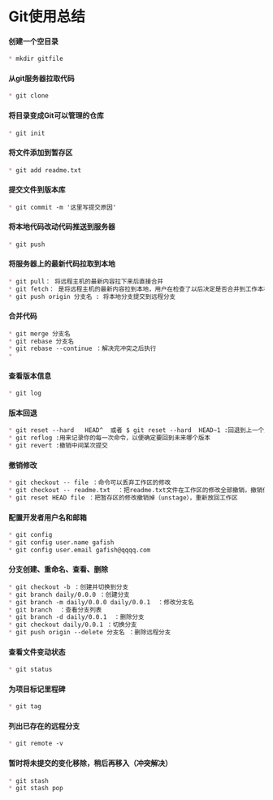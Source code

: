 #  Git使用总结

#### 创建一个空目录

~~~markdown
* mkdir gitfile
~~~

#### 从git服务器拉取代码

~~~markdown
* git clone
~~~

#### 将目录变成Git可以管理的仓库

~~~markdown
* git init
~~~

#### 将文件添加到暂存区

~~~markdown
* git add readme.txt
~~~

#### 提交文件到版本库

~~~markdown
* git commit -m '这里写提交原因'
~~~

#### 将本地代码改动代码推送到服务器

~~~markdown
* git push
~~~

#### 将服务器上的最新代码拉取到本地

~~~markdown
* git pull： 将远程主机的最新内容拉下来后直接合并
* git fetch： 是将远程主机的最新内容拉到本地，用户在检查了以后决定是否合并到工作本机分支中。
* git push origin 分支名 : 将本地分支提交到远程分支
~~~

#### 合并代码

~~~markdown
* git merge 分支名
* git rebase 分支名 
* git rebase --continue ：解决完冲突之后执行
* 
~~~

#### 查看版本信息

~~~markdown
* git log
~~~

#### 版本回退

~~~markdown
* git reset --hard   HEAD^  或者 $ git reset --hard  HEAD~1 :回退到上一个版本  
* git reflog :用来记录你的每一次命令，以便确定要回到未来哪个版本
* git revert :撤销中间某次提交
~~~

#### 撤销修改

~~~markdown
* git checkout -- file ：命令可以丢弃工作区的修改
* git checkout -- readme.txt  ：把readme.txt文件在工作区的修改全部撤销，撤销修改之后就回到和版本库一摸一样的状态。
* git reset HEAD file ：把暂存区的修改撤销掉（unstage），重新放回工作区
~~~

#### 配置开发者用户名和邮箱

~~~markdown
* git config
* git config user.name gafish
* git config user.email gafish@qqqq.com
~~~

#### 分支创建、重命名、查看、删除

~~~markdown
* git checkout -b ：创建并切换到分支
* git branch daily/0.0.0 ：创建分支
* git branch -m daily/0.0.0 daily/0.0.1	 ：修改分支名
* git branch  ：查看分支列表
* git branch -d daily/0.0.1  ：删除分支
* git checkout daily/0.0.1 ：切换分支
* git push origin --delete 分支名 ：删除远程分支
~~~

#### 查看文件变动状态

~~~markdown
* git status
~~~

#### 为项目标记里程碑

~~~markdown
* git tag
~~~

#### 列出已存在的远程分支

~~~markdown
* git remote -v
~~~


#### 暂时将未提交的变化移除，稍后再移入（冲突解决）

~~~markdown
* git stash
* git stash pop
~~~

